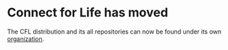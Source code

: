 ﻿# Connect for Life has moved

The CFL distribution and its all repositories can now be found under its own [organization](https://github.com/ConnectForLife/).
